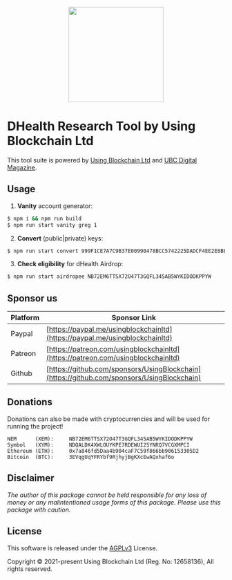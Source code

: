 <p align="center"><img src="https://ubc.digital/wp-content/uploads/2021/02/ubc-logo-black-500x169-1.png" width="220"></p>

# DHealth Research Tool by Using Blockchain Ltd

This tool suite is powered by [Using Blockchain Ltd](https://using-blockchain.org) and [UBC Digital Magazine](https://ubc.digital).

## Usage

1. **Vanity** account generator:

```bash
$ npm i && npm run build
$ npm run start vanity greg 1
```

2. **Convert** (public|private) keys:
```bash
$ npm run start convert 999F1CE7A7C9B37E00990478BCC5742225DADCF4EE2E8BE54EDE90BEE791A32E 104
```

3. **Check eligibility** for dHealth Airdrop:
```bash
$ npm run start airdropee NB72EM6TTSX72O47T3GQFL345AB5WYKIDODKPPYW
```

## Sponsor us

| Platform | Sponsor Link |
| --- | --- |
| Paypal | [https://paypal.me/usingblockchainltd](https://paypal.me/usingblockchainltd) |
| Patreon | [https://patreon.com/usingblockchainltd](https://patreon.com/usingblockchainltd) |
| Github | [https://github.com/sponsors/UsingBlockchain](https://github.com/sponsors/UsingBlockchain) |

## Donations

Donations can also be made with cryptocurrencies and will be used for running the project!

    NEM      (XEM):     NB72EM6TTSX72O47T3GQFL345AB5WYKIDODKPPYW
    Symbol   (XYM):     NDQALDK4XWLOUYKPE7RDEWUI25YNRQ7VCGXMPCI
    Ethereum (ETH):     0x7a846fd5Daa4b904caF7C59f866bb906153305D2
    Bitcoin  (BTC):     3EVqgUqYFRYbf9RjhyjBgKXcEwAQxhaf6o

## Disclaimer

  *The author of this package cannot be held responsible for any loss of money or any malintentioned usage forms of this package. Please use this package with caution.*

## License

This software is released under the [AGPLv3](./LICENSE) License.

Copyright © 2021-present Using Blockchain Ltd (Reg. No: 12658136), All rights reserved.

